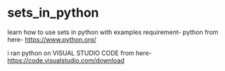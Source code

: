 # sets_in_python
learn how to use sets in python with examples
requirement- 
   python from here- https://www.python.org/
   
i ran python on VISUAL STUDIO CODE from here- https://code.visualstudio.com/download
